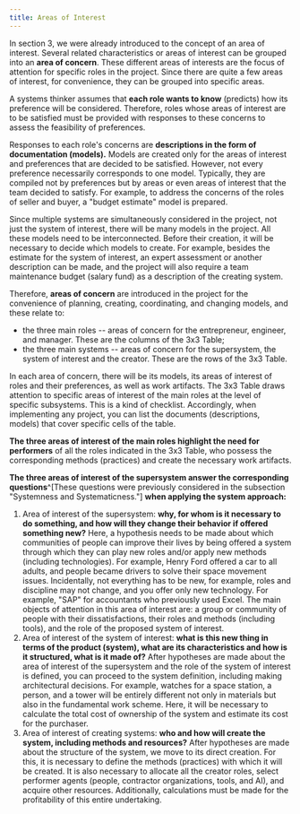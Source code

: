 ```yaml
---
title: Areas of Interest
---
```


In section 3, we were already introduced to the concept of an area of interest. Several related characteristics or areas of interest can be grouped into an **area of concern**. These different areas of interests are the focus of attention for specific roles in the project. Since there are quite a few areas of interest, for convenience, they can be grouped into specific areas.

A systems thinker assumes that **each role wants to know** (predicts) how its preference will be considered. Therefore, roles whose areas of interest are to be satisfied must be provided with responses to these concerns to assess the feasibility of preferences.

Responses to each role's concerns are **descriptions in the form of documentation (models).** Models are created only for the areas of interest and preferences that are decided to be satisfied. However, not every preference necessarily corresponds to one model. Typically, they are compiled not by preferences but by areas or even areas of interest that the team decided to satisfy. For example, to address the concerns of the roles of seller and buyer, a "budget estimate" model is prepared.

Since multiple systems are simultaneously considered in the project, not just the system of interest, there will be many models in the project. All these models need to be interconnected. Before their creation, it will be necessary to decide which models to create. For example, besides the estimate for the system of interest, an expert assessment or another description can be made, and the project will also require a team maintenance budget (salary fund) as a description of the creating system.

Therefore, **areas of concern** are introduced in the project for the convenience of planning, creating, coordinating, and changing models, and these relate to:

-   the three main roles -- areas of concern for the entrepreneur, engineer, and manager. These are the columns of the 3x3 Table;
-   the three main systems -- areas of concern for the supersystem, the system of interest and the creator. These are the rows of the 3x3 Table.

In each area of concern, there will be its models, its areas of interest of roles and their preferences, as well as work artifacts. The 3x3 Table draws attention to specific areas of interest of the main roles at the level of specific subsystems. This is a kind of checklist. Accordingly, when implementing any project, you can list the documents (descriptions, models) that cover specific cells of the table.

**The three areas of interest of the main roles highlight the need for performers** of all the roles indicated in the 3x3 Table, who possess the corresponding methods (practices) and create the necessary work artifacts.

**The three areas of interest of the supersystem answer the corresponding questions**^[These questions were previously considered in the subsection "Systemness and Systematicness."] **when applying the system approach:**

1.  Area of interest of the supersystem: **why, for whom is it necessary to do something, and how will they change their behavior if offered something new?** Here, a hypothesis needs to be made about which communities of people can improve their lives by being offered a system through which they can play new roles and/or apply new methods (including technologies). For example, Henry Ford offered a car to all adults, and people became drivers to solve their space movement issues. Incidentally, not everything has to be new, for example, roles and discipline may not change, and you offer only new technology. For example, "SAP" for accountants who previously used Excel. The main objects of attention in this area of interest are: a group or community of people with their dissatisfactions, their roles and methods (including tools), and the role of the proposed system of interest.
2.  Area of interest of the system of interest: **what is this new thing in terms of the product (system), what are its characteristics and how is it structured, what is it made of?** After hypotheses are made about the area of interest of the supersystem and the role of the system of interest is defined, you can proceed to the system definition, including making architectural decisions. For example, watches for a space station, a person, and a tower will be entirely different not only in materials but also in the fundamental work scheme. Here, it will be necessary to calculate the total cost of ownership of the system and estimate its cost for the purchaser.
3.  Area of interest of creating systems: **who and how will create the system, including methods and resources?** After hypotheses are made about the structure of the system, we move to its direct creation. For this, it is necessary to define the methods (practices) with which it will be created. It is also necessary to allocate all the creator roles, select performer agents (people, contractor organizations, tools, and AI), and acquire other resources. Additionally, calculations must be made for the profitability of this entire undertaking.